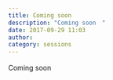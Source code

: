 ```yaml
---
title: Coming soon　
description: "Coming soon　"
date: 2017-09-29 11:03
author: 
category: sessions
---
```

Coming soon　